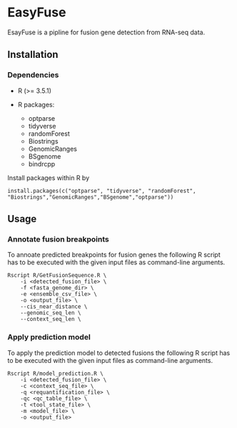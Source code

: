 # EasyFuse 

EsayFuse is a pipline for fusion gene detection from RNA-seq data.


## Installation

### Dependencies

 - R (>= 3.5.1)
 - R packages: 
 
    - optparse
    - tidyverse
    - randomForest
    - Biostrings
    - GenomicRanges
    - BSgenome    
    - bindrcpp
    

  Install packages within R by
  
  ```
  install.packages(c("optparse", "tidyverse", "randomForest", "Biostrings","GenomicRanges","BSgenome","optparse"))
  ```
  

## Usage


### Annotate fusion breakpoints

To annoate predicted breakpoints for fusion genes the following R script has to 
be executed with the given input files as command-line arguments.

```
Rscript R/GetFusionSequence.R \
	-i <detected_fusion_file> \
	-f <fasta_genome_dir> \
	-e <ensemble_csv_file> \
	-o <output_file> \
	--cis_near_distance \
	--genomic_seq_len \
	--context_seq_len \
```	

### Apply prediction model

To apply the prediction model to detected fusions the following R script has to 
be executed with the given input files as command-line arguments.

```
Rscript R/model_prediction.R \
	-i <detected_fusion_file> \
	-c <context_seq_file> \
	-q <requantification_file> \
	-qc <qc_table_file> \
	-t <tool_state_file> \
	-m <model_file> \
	-o <output_file> 
```

